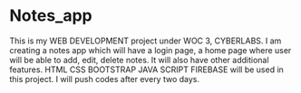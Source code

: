 # Notes_app
This is my WEB DEVELOPMENT project under WOC 3, CYBERLABS.
I am creating a notes app which will have a login page, a home page where user will be able to add, edit, delete notes.
It will also have other additional features.
HTML CSS BOOTSTRAP JAVA SCRIPT FIREBASE will be used in this project.
I will push codes after every two days.
